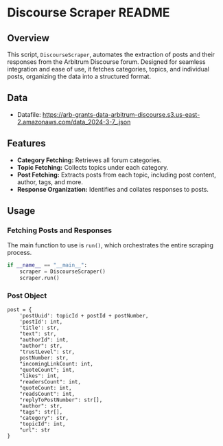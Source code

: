# Discourse Scraper README

## Overview
This script, `DiscourseScraper`, automates the extraction of posts and their responses from the Arbitrum Discourse forum. Designed for seamless integration and ease of use, it fetches categories, topics, and individual posts, organizing the data into a structured format.

## Data
- Datafile: https://arb-grants-data-arbitrum-discourse.s3.us-east-2.amazonaws.com/data_2024-3-7_.json

## Features
- **Category Fetching:** Retrieves all forum categories.
- **Topic Fetching:** Collects topics under each category.
- **Post Fetching:** Extracts posts from each topic, including post content, author, tags, and more.
- **Response Organization:** Identifies and collates responses to posts.

## Usage

### Fetching Posts and Responses
The main function to use is `run()`, which orchestrates the entire scraping process.

```python
if __name__ == "__main__":
    scraper = DiscourseScraper()
    scraper.run()
```

### Post Object

```
post = {
    'postUuid': topicId + postId + postNumber, 
    'postId': int, 
    'title': str, 
    "text": str, 
    "authorId": int,
    "author": str, 
    "trustLevel": str,
    postNumber: str, 
    "incomingLinkCount: int, 
    "quoteCount"; int, 
    "likes": int, 
    "readersCount": int, 
    "quoteCount: int, 
    "readsCount": int, 
    "replyToPostNumber": str[],
    "author": str, 
    "tags": str[],
    "category": str,
    "topicId": int, 
    "url": str
}
```

